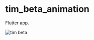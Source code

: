 # tim_beta_animation
Flutter app.

![tim beta](https://user-images.githubusercontent.com/41401452/120373952-512fee00-c2ef-11eb-85a2-a03601cb0798.gif)
